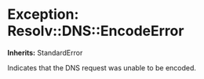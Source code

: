 # Exception: Resolv::DNS::EncodeError
**Inherits:** StandardError
    

Indicates that the DNS request was unable to be encoded.



